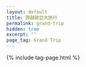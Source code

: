 ```yaml
---
layout: default
title: 跨越歐亞大旅行
permalink: grand-trip
hidden: true
excerpt: ''
page_tag: Grand Trip
---
```


{% include tag-page.html %}
